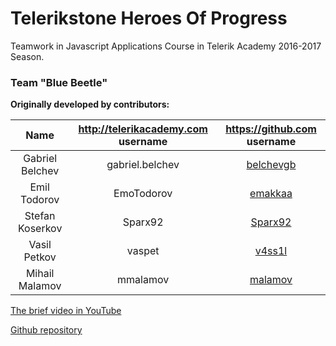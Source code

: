 # Telerikstone Heroes Of Progress 
Teamwork in Javascript Applications Course in Telerik Academy 2016-2017 Season.

### Team "Blue Beetle"

**Originally developed by contributors:**

|       Name        | http://telerikacademy.com username |              https://github.com username              |
|:-----------------:|:----------------------------------:|:-----------------------------------------------------:|
| Gabriel Belchev   |           gabriel.belchev          | [belchevgb](https://github.com/belchevgb)             |
| Emil Todorov      |           EmoTodorov               | [emakkaa](https://github.com/emakkaa)                 |
| Stefan Koserkov   |           Sparx92                  | [Sparx92](https://github.com/Sparx92)                 |
| Vasil Petkov      |           vaspet                   | [v4ss1l](https://github.com/nadejdanicolova)          |
| Mihail Malamov    |           mmalamov                 | [malamov](https://github.com/malamov)                 |


[The brief video in YouTube](https://www.youtube.com/watch?v=sMq9Xs7U104&feature=youtu.be)

[Github repository](https://github.com/belchevgb/Food-Recipe-World)
